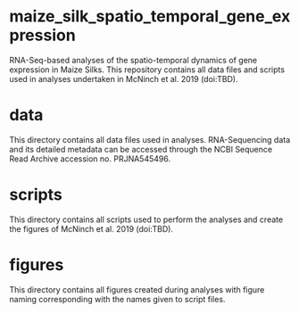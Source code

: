 # maize_silk_spatio_temporal_gene_expression
RNA-Seq-based analyses of the spatio-temporal dynamics of gene expression in Maize Silks. This repository contains all data files and scripts used in analyses undertaken in McNinch et al. 2019 (doi:TBD).
# data
This directory contains all data files used in analyses. RNA-Sequencing data and its detailed metadata can be accessed through the NCBI Sequence Read Archive accession no. PRJNA545496.
# scripts
This directory contains all scripts used to perform the analyses and create the figures of McNinch et al. 2019 (doi:TBD).
# figures
This directory contains all figures created during analyses with figure naming corresponding with the names given to script files.
